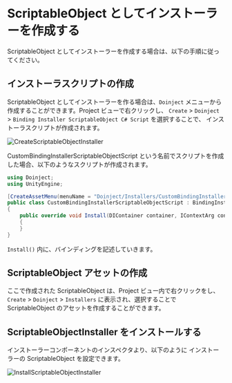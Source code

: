 # ScriptableObject としてインストーラーを作成する

ScriptableObject としてインストーラーを作成する場合は、以下の手順に従ってください。

## インストーラスクリプトの作成

ScriptableObject としてインストーラーを作る場合は、`Doinject` メニューから作成することができます。Project ビューで右クリックし、
`Create` > `Doinject` > `Binding Installer ScriptableObject C# Script` を選択することで、 インストーラスクリプトが作成されます。

![CreateScriptableObjectInstaller](CreateBindingInsallerScriptableObjectScript.png)

CustomBindingInstallerScriptableObjectScript という名前でスクリプトを作成した場合、以下のようなスクリプトが作成されます。

```C#
using Doinject;
using UnityEngine;

[CreateAssetMenu(menuName = "Doinject/Installers/CustomBindingInstallerScriptableObjectScript", fileName = "CustomBindingInstallerScriptableObjectScript", order = 0)]
public class CustomBindingInstallerScriptableObjectScript : BindingInstallerScriptableObject
{
    public override void Install(DIContainer container, IContextArg contextArg)
    {
    }
}
```
```Install()``` 内に、バインディングを記述していきます。

## ScriptableObject アセットの作成

ここで作成された ScriptableObject は、Project ビュー内で右クリックをし、
`Create` > ```Doinject``` > ```Installers``` に表示され、選択することで ScriptableObject のアセットを作成することができます。

## ScriptableObjectInstaller をインストールする

インストーラーコンポーネントのインスペクタより、以下のように インストーラーの ScriptableObject を設定できます。

![InstallScriptableObjectInstaller](InstallScriptableObjectInstaller.png)
